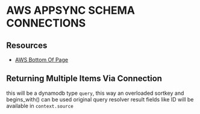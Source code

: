 # AWS APPSYNC SCHEMA CONNECTIONS

## Resources

- [AWS Bottom Of Page](https://docs.aws.amazon.com/appsync/latest/devguide/configuring-resolvers.html)

## Returning Multiple Items Via Connection

this will be a dynamodb type `query`, this way an overloaded sortkey and
begins_with() can be used
original query resolver result fields like ID will be available in
`context.source`
